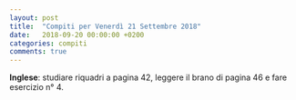 ```yaml
---
layout: post
title:  "Compiti per Venerdì 21 Settembre 2018"
date:   2018-09-20 00:00:00 +0200
categories: compiti
comments: true
---
```


**Inglese**: studiare riquadri a pagina 42, leggere il brano di pagina 46 e fare esercizio n° 4.

